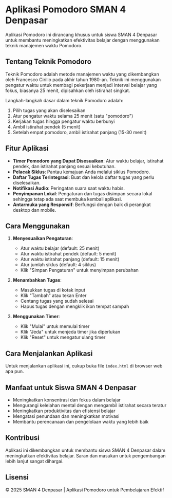 # Aplikasi Pomodoro SMAN 4 Denpasar

Aplikasi Pomodoro ini dirancang khusus untuk siswa SMAN 4 Denpasar untuk membantu meningkatkan efektivitas belajar dengan menggunakan teknik manajemen waktu Pomodoro.

## Tentang Teknik Pomodoro

Teknik Pomodoro adalah metode manajemen waktu yang dikembangkan oleh Francesco Cirillo pada akhir tahun 1980-an. Teknik ini menggunakan pengatur waktu untuk membagi pekerjaan menjadi interval belajar yang fokus, biasanya 25 menit, dipisahkan oleh istirahat singkat.

Langkah-langkah dasar dalam teknik Pomodoro adalah:
1. Pilih tugas yang akan diselesaikan
2. Atur pengatur waktu selama 25 menit (satu "pomodoro")
3. Kerjakan tugas hingga pengatur waktu berbunyi
4. Ambil istirahat pendek (5 menit)
5. Setelah empat pomodoro, ambil istirahat panjang (15-30 menit)

## Fitur Aplikasi

- **Timer Pomodoro yang Dapat Disesuaikan**: Atur waktu belajar, istirahat pendek, dan istirahat panjang sesuai kebutuhan.
- **Pelacak Siklus**: Pantau kemajuan Anda melalui siklus Pomodoro.
- **Daftar Tugas Terintegrasi**: Buat dan kelola daftar tugas yang perlu diselesaikan.
- **Notifikasi Audio**: Peringatan suara saat waktu habis.
- **Penyimpanan Lokal**: Pengaturan dan tugas disimpan secara lokal sehingga tetap ada saat membuka kembali aplikasi.
- **Antarmuka yang Responsif**: Berfungsi dengan baik di perangkat desktop dan mobile.

## Cara Menggunakan

1. **Menyesuaikan Pengaturan**:
   - Atur waktu belajar (default: 25 menit)
   - Atur waktu istirahat pendek (default: 5 menit)
   - Atur waktu istirahat panjang (default: 15 menit)
   - Atur jumlah siklus (default: 4 siklus)
   - Klik "Simpan Pengaturan" untuk menyimpan perubahan

2. **Menambahkan Tugas**:
   - Masukkan tugas di kotak input
   - Klik "Tambah" atau tekan Enter
   - Centang tugas yang sudah selesai
   - Hapus tugas dengan mengklik ikon tempat sampah

3. **Menggunakan Timer**:
   - Klik "Mulai" untuk memulai timer
   - Klik "Jeda" untuk menjeda timer jika diperlukan
   - Klik "Reset" untuk mengatur ulang timer

## Cara Menjalankan Aplikasi

Untuk menjalankan aplikasi ini, cukup buka file `index.html` di browser web apa pun.

## Manfaat untuk Siswa SMAN 4 Denpasar

- Meningkatkan konsentrasi dan fokus dalam belajar
- Mengurangi kelelahan mental dengan mengambil istirahat secara teratur
- Meningkatkan produktivitas dan efisiensi belajar
- Mengatasi penundaan dan meningkatkan motivasi
- Membantu perencanaan dan pengelolaan waktu yang lebih baik

## Kontribusi

Aplikasi ini dikembangkan untuk membantu siswa SMAN 4 Denpasar dalam meningkatkan efektivitas belajar. Saran dan masukan untuk pengembangan lebih lanjut sangat dihargai.

## Lisensi

© 2025 SMAN 4 Denpasar | Aplikasi Pomodoro untuk Pembelajaran Efektif
